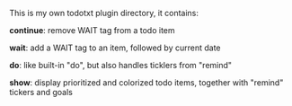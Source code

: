 This is my own todotxt plugin directory, it contains:

**continue**:
    remove WAIT tag from a todo item

**wait**:
    add a WAIT tag to an item, followed by current date

**do**:
    like built-in "do", but also handles ticklers from "remind"

**show**:
    display prioritized and colorized todo items, together with "remind" tickers and goals
